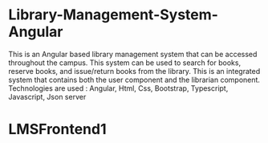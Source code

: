 # Library-Management-System-Angular
This is an Angular based library management system that can be accessed throughout the campus. This system can be used to search for books, reserve books, and issue/return books from the library. This is an integrated system that contains both the user component and the librarian component.
Technologies are used : Angular, Html, Css, Bootstrap, Typescript, Javascript, Json server
# LMSFrontend1
